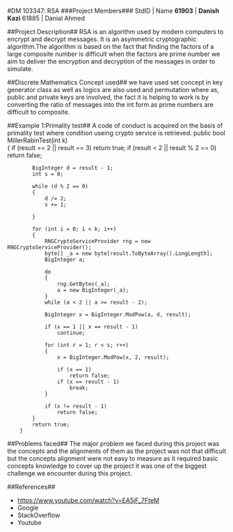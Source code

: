 #DM 103347: RSA
###Project Members###
StdID | Name
**61903** | **Danish Kazi**
61885 | Danial Ahmed

##Project Description##
RSA is an algorithm used by modern computers to encrypt and decrypt messages. It is an asymmetric cryptographic algorithm.The algorithm is based on the fact that finding the factors of a large composite number is difficult when the factors are prime number
we aim to deliver the encryption and decryption of the messages in order to simulate.

##Discrete Mathematics Concept used##
we have used set concept in key generator class as well as logics are also used and permutation 
where as, public and private keys are involved, the fact it is helping to work is by converting the ratio of messages into the int form as prime numbers are difficult to composite.

##Example 1:Primality test##
A code of conduct is acquired on the basis of primality test where condition useing crypto service is retrieved.
public bool MillerRabinTest(int k)               
        {
            if (result == 2 || result == 3)
                return true;
            if (result < 2 || result % 2 == 0)
                return false;

            BigInteger d = result - 1;
            int s = 0;

            while (d % 2 == 0)
            {
                d /= 2;
                s += 1;

            }

            for (int i = 0; i < k; i++)
            {
                RNGCryptoServiceProvider rng = new RNGCryptoServiceProvider();
                byte[] _a = new byte[result.ToByteArray().LongLength];
                BigInteger a;

                do
                {
                    rng.GetBytes(_a);
                    a = new BigInteger(_a);
                }
                while (a < 2 || a >= result - 2);

                BigInteger x = BigInteger.ModPow(a, d, result);

                if (x == 1 || x == result - 1)
                    continue;

                for (int r = 1; r < s; r++)
                {
                    x = BigInteger.ModPow(x, 2, result);

                    if (x == 1)
                        return false;
                    if (x == result - 1)
                        break;
                }

                if (x != result - 1)  
                    return false;
            }
            return true;
        }

##Problems faced##
The major problem we faced during this project was the concepts and the alignments of them as the project was not that difficult but the concepts alignment were not easy to measure as it required basic concepts knowledge to cover up the project it was one of the biggest challenge we encounter during this project.

##References##
- https://www.youtube.com/watch?v=EA5jF_7FteM
- Google
- StackOverflow
- Youtube
